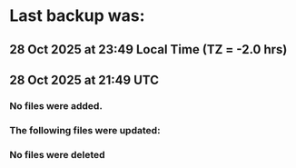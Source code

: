 # Last backup was:
## 28 Oct 2025 at 23:49 Local Time (TZ = -2.0 hrs)  
## 28 Oct 2025 at 21:49 UTC 

### No files were added.

### The following files were updated:

### No files were deleted 
